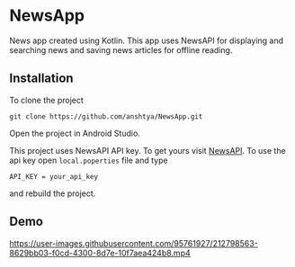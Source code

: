 
# NewsApp

News app created using Kotlin. This app uses NewsAPI for displaying and searching news and saving news articles for offline reading.


## Installation

To clone the project

```
git clone https://github.com/anshtya/NewsApp.git
```
Open the project in Android Studio.

This project uses NewsAPI API key. To get yours visit [NewsAPI](https://newsapi.org/). To use the api key open `local.poperties` file and type
```
API_KEY = your_api_key
```
and rebuild the project.

## Demo
https://user-images.githubusercontent.com/95761927/212798563-8629bb03-f0cd-4300-8d7e-10f7aea424b8.mp4

